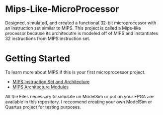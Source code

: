 # Mips-Like-MicroProcessor
Designed, simulated, and created a functional 32-bit microprocessor with an instruction set similar to MIPS. 
This project is called a Mips-like processor because its architecutre is modeled off of MIPS and instantiates 32 instructions from 
MIPS instruction set.
# Getting Started
To learn more about MIPS if this is your first microprocessor project.
- [MIPS Instruction Set and Architecture](https://www.mips.com/products/architectures/mips32-2/)
- [MIPS Architecture Modules](https://www.mips.com/products/architectures/ase/)

All the Files necessary to simulate on ModelSim or put on your FPGA are available in this repository.
I reccomend creating your own ModelSim or Quartus project for testing purposes.
